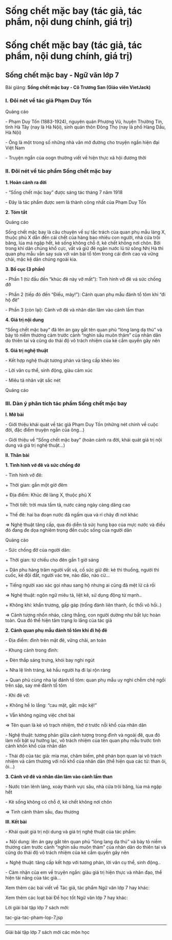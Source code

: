# Sống chết mặc bay (tác giả, tác phẩm, nội dung chính, giá trị)

# Sống chết mặc bay (tác giả, tác phẩm, nội dung chính, giá trị)

## Sống chết mặc bay - Ngữ văn lớp 7

Bài giảng: **Sống chết mặc bay - Cô Trương San (Giáo viên VietJack)**

### I. Đôi nét về tác giả Phạm Duy Tốn

Quảng cáo

\- Phạm Duy Tốn (1883-1924), nguyên quán Phượng Vũ, huyện Thường Tín, tỉnh Hà Tây (nay là Hà Nội), sinh quán thôn Đông Thọ (nay là phố Hàng Dầu, Hà Nội) 

\- Ông là một trong số những nhà văn mở đường cho truyện ngắn hiện đại Việt Nam 

\- Truyện ngắn của oogn thường viết về hiện thực xã hội đương thời 

### II. Đôi nét về tác phẩm Sống chết mặc bay

**1\. Hoàn cảnh ra đời**

\- “Sống chết mặc bay” được sáng tác tháng 7 năm 1918 

\- Đây là tác phẩm được xem là thành công nhất của Phạm Duy Tốn 

**2\. Tóm tắt**

Quảng cáo

Sống chết mặc bay là câu chuyện về sự tắc trách của quan phụ mẫu làng X, thuộc phủ X dẫn đến cái chết của hàng bao nhiêu con người, nhà cửa trôi băng, lúa má ngập hết, kẻ sống không chỗ ở, kẻ chết không nơi chôn. Bởi trong khi dân chúng khổ cực, vất vả giữ đê ngăn nước lũ từ sông Nhị Hà thì quan phụ mẫu vẫn say sưa với ván bài tổ tôm trong cái đình cao và vững chãi, mặc kệ dân chúng ngoài kia. 

**3\. Bố cục (3 phần)**

\- Phần 1 (từ đầu đến “khúc đê này vỡ mất”): Tình hình vỡ đê vá sức chống đỡ 

\- Phần 2 (tiếp đó đến “Điếu, mày!”): Cảnh quan phụ mẫu đánh tổ tôm khi “đi hộ đê” 

\- Phần 3 (còn lại): Cảnh vỡ đê và nhân dân lâm vào cảnh lầm than 

**4\. Giá trị nội dung**

“Sống chết mặc bay” đã lên án gay gắt tên quan phủ “lòng lang dạ thú” và bày tỏ niềm thương cảm trước cảnh “nghìn sầu muôn thảm” của nhân dân do thiên tai và cũng do thái độ vô trách nhiệm của kẻ cầm quyền gây nên 

**5\. Giá trị nghệ thuật**

\- Kết hợp nghệ thuật tương phản và tăng cấp khéo léo 

\- Lời văn cụ thể, sinh động, giàu cảm xúc 

\- Miêu tả nhân vật sắc nét 

Quảng cáo

### III. Dàn ý phân tích tác phẩm Sống chết mặc bay

**I. Mở bài**

\- Giới thiệu khái quát về tác giả Phạm Duy Tốn (những nét chính về cuộc đời, đặc điểm truyện ngắn của ông…) 

\- Giới thiệu về “Sống chết mặc bay” (hoàn cảnh ra đời, khái quát giá trị nội dung và giá trị nghệ thuật…) 

**II. Thân bài**

**1\. Tình hình vỡ đê và sức chống đỡ**

\- Tình hình vỡ đê: 

\+ Thời gian: gần một giờ đêm 

\+ Địa điểm: Khúc đê làng X, thuộc phủ X 

\+ Thời tiết: trời mưa tầm tã, nước càng ngày càng dâng cao 

\+ Thế đê: hai ba đoạn nước đã ngấm qua và rỉ chảy đi nơi khác 

⇒ Nghệ thuật tăng cấp, qua đó diễn tả sức hung bạo của mực nước và điều đó đang đe dọa nghiêm trọng đến cuộc sống của người dân 

Quảng cáo

\- Sức chống đỡ của người dân: 

\+ Thời gian: từ chiều cho đên gần 1 giờ sáng 

\+ Dân phu hàng trăm người vất vả, cố sức giữ đê: kẻ thì thuổng, người thì cuốc, kẻ đội đất, người vác tre, nào đắo, nào cừ… 

\+ Tiếng người xao xác gọi nhau sang hộ nhưng ai cũng đã mệt lử cả rồi 

⇒ Nghệ thuật: ngôn ngữ miêu tả, liệt kê, sử dụng động từ mạnh.. 

\+ Không khí: khẩn trương, gấp gáp (trống đánh liên thanh, ốc thổi vô hồi..) 

⇒ Cảnh tượng nhốn nháo, căng thẳng, con người dường như bất lực hoàn toàn. Qua đó thể hiện tâm trạng lo lắng của tác giả 

**2\. Cảnh quan phụ mẫu đánh tổ tôm khi đi hộ đê**

\- Địa điểm: đình trên mặt đê, vững chãi, an toàn 

\- Khung cảnh trong đình: 

\+ Đèn thắp sáng trưng, khói bay nghi ngút 

\+ Nha lệ lính tráng, kẻ hầu người hạ đi lại rộn ràng 

\+ Quan phủ cùng nha lại đánh tổ tôm: quan phụ mẫu uy nghi chễm chệ ngồi trên sập, say mê đánh tổ tôm 

\- Khi đê vỡ: 

\+ Không hề lo lắng: “cau mặt, gắt: mặc kệ!” 

\+ Vẫn không ngừng việc chơi bài 

⇒ Tên quan là kẻ vô trạch nhiệm, thờ ơ trước nỗi khổ của nhân dân 

\- Nghệ thuật: tương phản giữa cảnh tượng trong đình và ngoài đê, qua đó làm nổi bật sự hưởng lạc, vô trách nhiệm của tên quan phụ mẫu trước tình cảnh khốn khổ của nhân dân 

\- Thái độ của tác giả: mỉa mai, châm biếm, phê phán bọn quan lại vô trách nhiệm và cảm thương với nối khổ của nhân dân (thể hiện qua các từ: than ôi, ôi…) 

**3\. Cảnh vỡ đê và nhân dân lâm vào cảnh lầm than**

\- Nước tràn lênh láng, xoáy thành vực sâu, nhà cửa trôi băng, lúa má ngập hết 

\- Kẻ sống không có chỗ ở, kẻ chết không nơi chôn 

⇒ Tình cảnh thảm sầu, đau thương 

**III. Kết bài**

\- Khái quát giá trị nội dung và giá trị nghệ thuật của tác phẩm: 

\+ Nội dung: lên án gay gắt tên quan phủ “lòng lang dạ thú” và bày tỏ niềm thương cảm trước cảnh “nghìn sầu muôn thảm” của nhân dân do thiên tai và cũng do thái độ vô trách nhiệm của kẻ cầm quyền gây nên 

\+ Nghệ thuật: tăng cấp kết hợp với tương phản, lời văn cụ thể, sinh động.. 

\- Cảm nhận của em về truyện ngắn: giàu giá trị hiện thực và nhân đạo, thể hiện tài năng của tác giả… 

Xem thêm các bài viết về Tác giả, tác phẩm Ngữ văn lớp 7 hay khác:

Xem thêm các loạt bài Để học tốt Ngữ văn lớp 7 hay khác:

Lời giải bài tập lớp 7 sách mới:

tac-gia-tac-pham-lop-7.jsp

* * *

Giải bài tập lớp 7 sách mới các môn học
